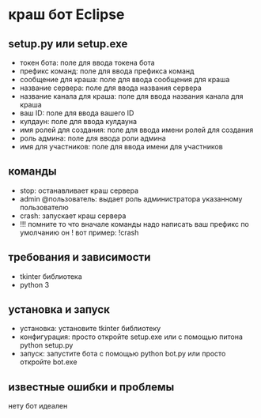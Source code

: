 # краш бот Eclipse

## setup.py или setup.exe

* токен бота: поле для ввода токена бота
* префикс команд: поле для ввода префикса команд
* сообщение для краша: поле для ввода сообщения для краша
* название сервера: поле для ввода названия сервера
* название канала для краша: поле для ввода названия канала для краша
* ваш ID: поле для ввода вашего ID
* кулдаун: поле для ввода кулдауна
* имя ролей для создания: поле для ввода имени ролей для создания
* роль админа: поле для ввода роли админа
* имя для участников: поле для ввода имени для участников

## команды

* stop: останавливает краш сервера
* admin @пользователь: выдает роль администратора указанному пользователю
* crash: запускает краш сервера
* !!! помните то что вначале команды надо написать ваш префикс по умолчанию он ! вот пример: !crash

## требования и зависимости

* tkinter библиотека
* python 3

## установка и запуск

* установка: установите tkinter библиотеку
* конфигурация: просто откройте setup.exe или с помощью питона python setup.py
* запуск: запустите бота с помощью python bot.py или просто откройте bot.exe

## известные ошибки и проблемы

нету бот идеален
